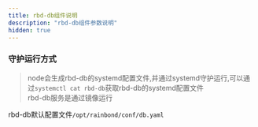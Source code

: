```yaml
---
title: rbd-db组件说明
description: "rbd-db组件参数说明"
hidden: true
---
```



### 守护运行方式
 
> node会生成rbd-db的systemd配置文件,并通过systemd守护运行,可以通过`systemctl cat rbd-db`获取rbd-db的systemd配置文件  
> rbd-db服务是通过镜像运行  

rbd-db默认配置文件`/opt/rainbond/conf/db.yaml`

